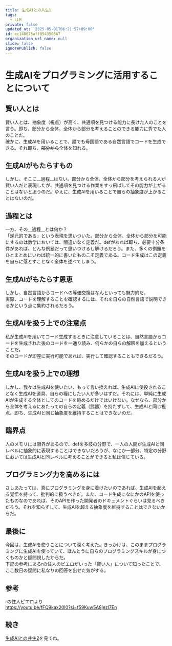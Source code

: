 ```yaml
---
title: 生成AIとの共生1
tags:
  - LLM
private: false
updated_at: '2025-05-01T06:21:57+09:00'
id: ec148675aff054350867
organization_url_name: null
slide: false
ignorePublish: false
---
```


<!--
Copyright (c) 2025 verazza
This file is distributed under the terms of the Creative Commons Attribution-NonCommercial-ShareAlike 4.0 International License.
See the LICENSE file in the source directory for details.
(https://creativecommons.org/licenses/by-nc-sa/4.0/)
-->

# 生成AIをプログラミングに活用することについて

## 賢い人とは
賢い人とは、抽象度（視点）が高く、共通項を見つける能力に長けた人のことを言う。即ち、部分から全体、全体から部分を考えることのできる能力に秀でた人のことだ。  
確かに、生成AIを用いることで、誰でも母国語である自然言語でコードを生成できる。それ即ち、~~部分から~~全体を知れる。

## 生成AIがもたらすもの
しかし、そこに__過程__はない。部分から全体、全体から部分を考えられる人が賢い人だと表現したが、共通項を見つける作業をすっ飛ばしてその能力が上がることはないと思うのだ。ゆえに、生成AIを用いることで自らの抽象度が上がることはないのだ。

## 過程とは
一方、その__過程__とは何か？  
「逆元的である」という表現を思いついた。部分から全体、全体から部分を可能にするのは数学においては、間違いなく定義だ。defがあれば即ち、必要十分条件があれば、どんな例題だって思いつけるし解けるだろう。また、多くの例題をひとまとめにいわば統一的に書いたものこそ定義である。コード生成はこの定義を自らに落とすことなく全体を述べてしまう。  

## 生成AIがもたらす恩恵
しかし、自然言語からコードへの等価交換はなんといっても魅力的だ。  
実際、コードを理解することを確認するには、それを自らの自然言語で説明できるかという点に集約されるだろう。

## 生成AIを扱う上での注意点
私が生成AIを用いてコード生成するときに注意していることは、自然言語からコードを生成された後のコードを一通り読み、何らかの自らの解釈を加えるということだ。  
そのコードが即座に実行可能であれば、実行して確認することもできるだろう。

## 生成AIを扱う上での理想
しかし、我々は生成AIを使いたい、もって言い換えれば、生成AIに使役されることなく生成AIを道具、自らの糧にしたい人が多いはずだ。それには、単純に生成AIが生成する全体としてのコードを眺めるだけではいけない。なぜなら、部分から全体を考えるにあたっての自らの定義（武器）を持たずして、生成AIと同じ視点、即ち、生成AIと同じ抽象度を維持することはできないのだ。

## 臨界点
人のメモリには限界があるので、defを多岐の分野で、一人の人間が生成AIと同レベルに抽象的に表現することはできないだろうが、なにか一部分、特定の分野においては生成AIと同レベルに考えることができると私は信じている。

## プログラミング力を高めるには
さしあたっては、真にプログラミングを身に着けたいのであれば、生成AIを超える覚悟を持って、批判的に扱うべきだ。また、コード生成になにかのAPIを使ったものなのであれば、そのAPIを作った開発者のドキュメントぐらいは見るべきだろう。それを知らずして、生成AIを超える抽象度を維持することはできないからだ。

## 最後に
今回は、生成AIを使うことについて深く考えた。きっかけは、このままプログラミングに生成AIを使っていて、ほんとうに自らのプログラミングスキルが身につくものかと疑問視したからだ。  
下記の参考にあるrの住人のピエロがいった「賢い人」について知ったことで、ここ数日の疑問に私なりの回答を出せた気がする。

## 参考
rの住人ピエロより  
https://youtu.be/fFQ9kax20I0?si=f59Kuw5A8jezI7En

## 続き
[生成AIとの共生2](https://qiita.com/verazza/items/f563b57505808f5bfaeb)を見てね。
